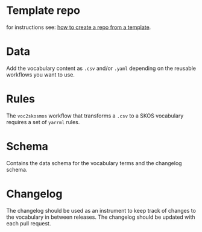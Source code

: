# Template repo

for instructions see: [how to create a repo from a template](https://docs.github.com/en/repositories/creating-and-managing-repositories/creating-a-repository-from-a-template).

# Data
Add the vocabulary content as `.csv` and/or `.yaml` depending on the reusable workflows you want to use.

# Rules
The `voc2skosmos` workflow that transforms a `.csv` to a SKOS vocabulary requires a set of `yarrml` rules.

# Schema
Contains the data schema for the vocabulary terms and the changelog schema.

# Changelog
The changelog should be used as an instrument to keep track of changes to the vocabulary in between releases. The changelog should be updated with each pull request.